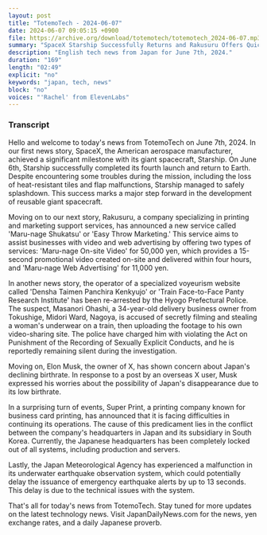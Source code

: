 ```yaml
---
layout: post
title: "TotemoTech - 2024-06-07"
date: 2024-06-07 09:05:15 +0900
file: https://archive.org/download/totemotech/totemotech_2024-06-07.mp3
summary: "SpaceX Starship Successfully Returns and Rakusuru Offers Quick Video Production Service, & more…"
description: "English tech news from Japan for June 7th, 2024."
duration: "169"
length: "02:49"
explicit: "no"
keywords: "japan, tech, news"
block: "no"
voices: "'Rachel' from ElevenLabs"
---
```


### Transcript

Hello and welcome to today's news from TotemoTech on June 7th, 2024. In our first news story, SpaceX, the American aerospace manufacturer, achieved a significant milestone with its giant spacecraft, Starship. On June 6th, Starship successfully completed its fourth launch and return to Earth. Despite encountering some troubles during the mission, including the loss of heat-resistant tiles and flap malfunctions, Starship managed to safely splashdown. This success marks a major step forward in the development of reusable giant spacecraft.

Moving on to our next story, Rakusuru, a company specializing in printing and marketing support services, has announced a new service called 'Maru-nage Shukatsu' or 'Easy Throw Marketing.' This service aims to assist businesses with video and web advertising by offering two types of services: 'Maru-nage On-site Video' for 50,000 yen, which provides a 15-second promotional video created on-site and delivered within four hours, and 'Maru-nage Web Advertising' for 11,000 yen.

In another news story, the operator of a specialized voyeurism website called 'Densha Taimen Panchira Kenkyujo' or 'Train Face-to-Face Panty Research Institute' has been re-arrested by the Hyogo Prefectural Police. The suspect, Masanori Ohashi, a 34-year-old delivery business owner from Tokushige, Midori Ward, Nagoya, is accused of secretly filming and stealing a woman's underwear on a train, then uploading the footage to his own video-sharing site. The police have charged him with violating the Act on Punishment of the Recording of Sexually Explicit Conducts, and he is reportedly remaining silent during the investigation.

Moving on, Elon Musk, the owner of X, has shown concern about Japan's declining birthrate. In response to a post by an overseas X user, Musk expressed his worries about the possibility of Japan's disappearance due to its low birthrate.

In a surprising turn of events, Super Print, a printing company known for business card printing, has announced that it is facing difficulties in continuing its operations. The cause of this predicament lies in the conflict between the company's headquarters in Japan and its subsidiary in South Korea. Currently, the Japanese headquarters has been completely locked out of all systems, including production and servers.

Lastly, the Japan Meteorological Agency has experienced a malfunction in its underwater earthquake observation system, which could potentially delay the issuance of emergency earthquake alerts by up to 13 seconds. This delay is due to the technical issues with the system.

That's all for today's news from TotemoTech. Stay tuned for more updates on the latest technology news.   Visit JapanDailyNews.com for the news, yen exchange rates, and a daily Japanese proverb.
